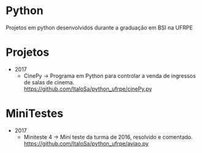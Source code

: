 # Python
Projetos em python desenvolvidos durante a graduação em BSI na UFRPE

# Projetos
- 2017
  - CinePy ->  Programa em Python para controlar a venda de ingressos de salas de cinema.
  https://github.com/ItaloSa/python_ufrpe/cinePy.py

# MiniTestes
- 2017
  - Miniteste 4 -> Mini teste da turma de 2016, resolvido e comentado.
   https://github.com/ItaloSa/python_ufrpe/aviao.py
